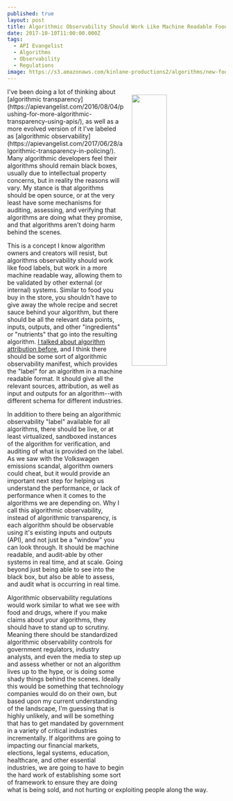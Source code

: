 ```yaml
---
published: true
layout: post
title: Algorithmic Observability Should Work Like Machine Readable Food Labels
date: 2017-10-10T11:00:00.000Z
tags:
  - API Evangelist
  - Algorithms
  - Observability
  - Regulations
image: https://s3.amazonaws.com/kinlane-productions2/algorithms/new-food-labels.jpg
---
```

<p><img src="https://s3.amazonaws.com/kinlane-productions2/algorithms/new-food-labels.jpg" align="right" width="40%" style="padding: 15px;" /></p>I've been doing a lot of thinking about [algorithmic transparency](https://apievangelist.com/2016/08/04/pushing-for-more-algorithmic-transparency-using-apis/), as well as a more evolved version of it I've labeled as [algorithmic observability](https://apievangelist.com/2017/06/28/algorithmic-transparency-in-policing/). Many algorithmic developers feel their algorithms should remain black boxes, usually due to intellectual property concerns, but in reality the reasons will vary. My stance is that algorithms should be open source, or at the very least have some mechanisms for auditing, assessing, and verifying that algorithms are doing what they promise, and that algorithms aren't doing harm behind the scenes.

This is a concept I know algorithm owners and creators will resist, but algorithms observability should work like food labels, but work in a more machine readable way, allowing them to be validated by other external (or internal) systems. Similar to food you buy in the store, you shouldn't have to give away the whole recipe and secret sauce behind your algorithm, but there should be all the relevant data points, inputs, outputs, and other "ingredients" or "nutrients" that go into the resulting algorithm. [I talked about algorithm attribution before](http://apievangelist.com/2016/01/04/api-definition-origin-validation-and-attribution/), and I think there should be some sort of algorithmic observability manifest, which provides the "label" for an algorithm in a machine readable format. It should give all the relevant sources, attribution, as well as input and outputs for an algorithm--with different schema for different industries.

In addition to there being an algorithmic observability "label" available for all algorithms, there should be live, or at least virtualized, sandboxed instances of the algorithm for verification, and auditing of what is provided on the label. As we saw with the Volkswagen emissions scandal, algorithm owners could cheat, but it would provide an important next step for helping us understand the performance, or lack of performance when it comes to the algorithms we are depending on. Why I call this algorithmic observability, instead of algorithmic transparency, is each algorithm should be observable using it's existing inputs and outputs (API), and not just be a "window" you can look through. It should be machine readable, and audit-able by other systems in real time, and at scale. Going beyond just being able to see into the black box, but also be able to assess, and audit what is occurring in real time.

Algorithmic observability regulations would work similar to what we see with food and drugs, where if you make claims about your algorithms, they should have to stand up to scrutiny. Meaning there should be standardized algorithmic observability controls for government regulators, industry analysts, and even the media to step up and assess whether or not an algorithm lives up to the hype, or is doing some shady things behind the scenes. Ideally this would be something that technology companies would do on their own, but based upon my current understanding of the landscape, I'm guessing that is highly unlikely, and will be something that has to get mandated by government in a variety of critical industries incrementally. If algorithms are going to impacting our financial markets, elections, legal systems, education, healthcare, and other essential industries, we are going to have to begin the hard work of establishing some sort of framework to ensure they are doing what is being sold, and not hurting or exploiting people along the way.
